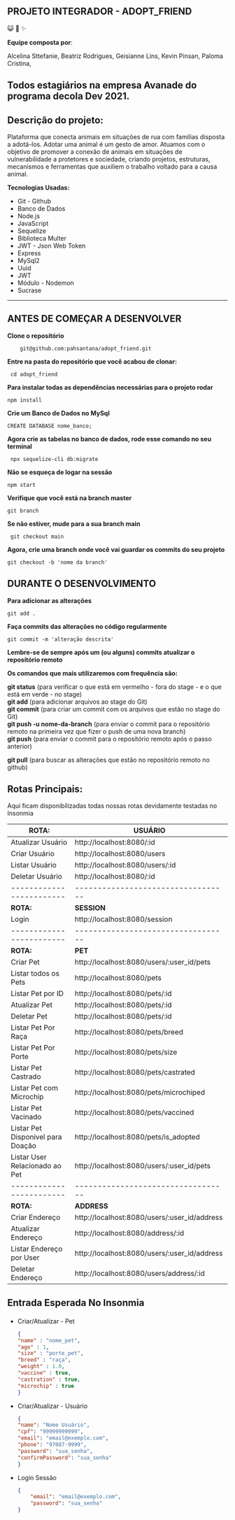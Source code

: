 <h2 class="code-line" data-line-start=1 data-line-end=2 ><a id="PROJETO_INTEGRADOR__ADOTE_UM_AMIGO_1"></a>PROJETO INTEGRADOR - ADOPT_FRIEND </h2>

:smiley_cat: :dog: :sparkles:

<p class="has-line-data" data-line-start="4" data-line-end="5">

<strong>Equipe composta por</strong>:

Alcelina Sttefanie,
Beatriz Rodrigues,
Geisianne Lins,
Kevin Pinsan,
Paloma Cristina,

Todos estagiários na empresa Avanade do programa decola Dev 2021.</p>
------------------------------------------------------------------------

<h2 class="code-line" data-line-start=6 data-line-end=7 ><a id="Descrio_do_projeto_6"></a>Descrição do projeto:</h2>
<p class="has-line-data" data-line-start="8" data-line-end="9">Plataforma que conecta animais em situações de rua com familias disposta a adotá-los. Adotar uma animal é um gesto de amor. Atuamos com o objetivo de promover a conexão de animais em situações de vulnerabilidade a protetores e sociedade, criando projetos, estruturas, mecanismos e ferramentas que auxiliem o trabalho voltado para a causa animal.</p>
<p class="has-line-data" data-line-start="12" data-line-end="13">

<strong>Tecnologias Usadas:</strong></p>
<ul>
<li class="has-line-data" data-line-start="15" data-line-end="16">Git - Github</li>
<li class="has-line-data" data-line-start="16" data-line-end="17">Banco de Dados</li>
<li class="has-line-data" data-line-start="17" data-line-end="18">Node.js</li>
<li class="has-line-data" data-line-start="18" data-line-end="20">JavaScript</li>
<li class="has-line-data" data-line-start="19" data-line-end="20">Sequelize</li>
<li class="has-line-data" data-line-start="20" data-line-end="20">Biblioteca Multer</li>
<li class="has-line-data" data-line-start="21" data-line-end="20">JWT - Json Web Token</li>
<li class="has-line-data" data-line-start="21" data-line-end="20">Express</li>
<li class="has-line-data" data-line-start="21" data-line-end="20">MySql2</li>
<li class="has-line-data" data-line-start="21" data-line-end="20">Uuid</li>
<li class="has-line-data" data-line-start="21" data-line-end="20">JWT</li>
<li class="has-line-data" data-line-start="21" data-line-end="20">Módulo -  Nodemon</li>
<li class="has-line-data" data-line-start="21" data-line-end="20">Sucrase</li>

</ul>

------------------------------------------------------------------------
<h2 class="code-line" data-line-start=20 data-line-end=21 ><a id="ANTES_DE_COMEAR_A_DESENVOLVER_20"></a>ANTES DE COMEÇAR A DESENVOLVER</h2>
<p class="has-line-data" data-line-start="21" data-line-end="22"><strong>Clone o repositório</strong></p>
<pre><code>    git@github.com:pahsantana/adopt_friend.git
</code></pre>
<p class="has-line-data" data-line-start="25" data-line-end="26"><strong>Entre na pasta do repositório que você acabou de clonar:</strong></p>
<pre><code> cd adopt_friend
</code></pre>

<p class="has-line-data" data-line-start="29" data-line-end="30"><strong>Para instalar todas as dependências necessárias para o projeto rodar</strong></p>
<pre><code>npm install
</code></pre>
<p class="has-line-data" data-line-start="29" data-line-end="30"><strong>Crie um Banco de Dados no MySql</strong></p>
<pre><code>CREATE DATABASE nome_banco;
</code></pre>
<p class="has-line-data" data-line-start="29" data-line-end="30"><strong>Agora crie as tabelas no banco de dados, rode esse comando no seu terminal
</strong></p>
<pre><code> npx sequelize-cli db:migrate
</code></pre>
<p class="has-line-data" data-line-start="29" data-line-end="30"><strong>Não se esqueça de logar na sessão</strong></p>
<pre><code>npm start
</code></pre>
<p class="has-line-data" data-line-start="29" data-line-end="30"><strong>Verifique que você está na branch master</strong></p>
<pre><code>git branch
</code></pre>
<p class="has-line-data" data-line-start="34" data-line-end="35"><strong>Se não estiver, mude para a sua branch main</strong></p>
<pre><code> git checkout main
</code></pre>
<p class="has-line-data" data-line-start="39" data-line-end="40"><strong>Agora, crie uma branch onde você vai guardar os commits do seu projeto</strong></p>
<pre><code>git checkout -b 'nome da branch'
</code></pre>




<h2 class="code-line" data-line-start=44 data-line-end=45 ><a id="DURANTE_O_DESENVOLVIMENTO_44"></a>DURANTE O DESENVOLVIMENTO</h2>
<p class="has-line-data" data-line-start="45" data-line-end="46"><strong>Para adicionar as alterações</strong></p>
<pre><code>git add .</code></pre>
<p class="has-line-data" data-line-start="49" data-line-end="50"><strong>Faça commits das alterações  no código regularmente</strong></p>
<pre><code>git commit -m 'alteração descrita'
</code></pre>
<p class="has-line-data" data-line-start="55" data-line-end="56"><strong>Lembre-se de sempre após um (ou alguns) commits atualizar o repositório remoto</strong></p>
<p class="has-line-data" data-line-start="57" data-line-end="58"><strong>Os comandos que mais utilizaremos com  frequência são:</strong></p>
<p class="has-line-data" data-line-start="59" data-line-end="64"><strong>git status</strong> (para verificar o que está em vermelho - fora do stage - e o que está em verde - no stage)<br>
<strong>git add</strong> (para adicionar arquivos ao stage do Git)<br>
<strong>git commit</strong> (para criar um commit com os arquivos que estão no stage do Git)<br>
<strong>git push -u nome-da-branch</strong> (para enviar o commit para o repositório remoto na primeira vez que fizer o push de uma nova branch)<br>
<strong>git push</strong> (para enviar o commit para o repositório remoto após o passo anterior)

<strong>git pull</strong> (para buscar as alterações que estão no repositório remoto no github)<br></p>

<h2 class="code-line" data-line-start=68 data-line-end=69 ><a id="Linkedin_dos_integrantes_68"></a>Rotas Principais:</h2>

Aqui ficam disponibilizadas todas nossas rotas devidamente testadas no Insonmia

| ROTA: | USUÁRIO |
| ------ | ------ |
| Atualizar Usuário |  http://localhost:8080/:id |
| Criar Usuário | http://localhost:8080/users |
| Listar Usuário | http://localhost:8080/users/:id |
| Deletar Usuário |http://localhost:8080/:id|
| ------------------------| ----------------------------------|
|<strong>ROTA:</strong>  | <strong>SESSION </strong>  |
| Login | http://localhost:8080/session |
| ------------------------| ----------------------------------|
|<strong>ROTA:</strong>  | <strong>PET </strong>  |
| Criar Pet | http://localhost:8080/users/:user_id/pets |
| Listar todos os Pets | http://localhost:8080/pets |
| Listar Pet por ID | http://localhost:8080/pets/:id|
| Atualizar Pet | http://localhost:8080/pets/:id|
| Deletar Pet | http://localhost:8080/pets/:id |
| Listar Pet Por Raça | http://localhost:8080/pets/breed |
| Listar Pet Por Porte | http://localhost:8080/pets/size|
| Listar Pet Castrado | http://localhost:8080/pets/castrated  |
| Listar Pet com Microchip | http://localhost:8080/pets/microchiped |
| Listar Pet Vacinado | http://localhost:8080/pets/vaccined |
| Listar Pet Disponivel para Doação | http://localhost:8080/pets/is_adopted |
|Listar User Relacionado ao Pet| http://localhost:8080/users/:user_id/pets |
| ------------------------| ----------------------------------|
|<strong>ROTA:</strong>  | <strong>ADDRESS </strong>  |
| Criar Endereço | http://localhost:8080/users/:user_id/address  |
| Atualizar Endereço | http://localhost:8080/address/:id |
| Listar Endereço por User|http://localhost:8080/users/:user_id/address|
| Deletar Endereço| http://localhost:8080/users/address/:id |



<h2 class="code-line" data-line-start=44 data-line-end=45 ><a id=""></a>Entrada Esperada No Insonmia
<p class="has-line-data" data-line-start="45" data-line-end="46"><strong></strong></p>


#### 

- Criar/Atualizar - Pet

    ```json
    {
    "name" : "nome_pet",
    "age" : 1,
    "size" : "porte_pet",
    "breed" : "raça",
    "weight" : 1.0,
    "vaccine" : true,
    "castration" : true,
    "microchip" : true
    }
    ```
	
	
- Criar/Atualizar - Usuário

    ```json
    {
    "name": "Nome Usuário",
    "cpf": "99999999999",
    "email": "email@exemplo.com",
    "phone": "97087-9999",
    "password": "sua_senha",
    "confirmPassword": "sua_senha"
    }
    ```

- Login Sessão

    ```json
    {
    	"email": "email@exemplo.com",
    	"password": "sua_senha"
    }
    ```


